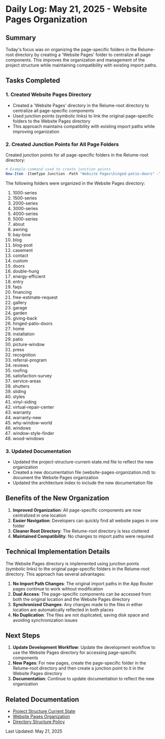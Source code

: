 # Daily Log: May 21, 2025 - Website Pages Organization

## Summary

Today's focus was on organizing the page-specific folders in the Relume-root directory by creating a 'Website Pages' folder to centralize all page components. This improves the organization and management of the project structure while maintaining compatibility with existing import paths.

## Tasks Completed

### 1. Created Website Pages Directory

- Created a 'Website Pages' directory in the Relume-root directory to centralize all page-specific components
- Used junction points (symbolic links) to link the original page-specific folders to the Website Pages directory
- This approach maintains compatibility with existing import paths while improving organization

### 2. Created Junction Points for All Page Folders

Created junction points for all page-specific folders in the Relume-root directory:

```powershell
# Example command used to create junction points
New-Item -ItemType Junction -Path "Website Pages\hinged-patio-doors" -Target "hinged-patio-doors"
```

The following folders were organized in the Website Pages directory:

1. 1000-series
2. 1500-series
3. 2000-series
4. 3000-series
5. 4000-series
6. 5000-series
7. about
8. awning
9. bay-bow
10. blog
11. blog-post
12. casement
13. contact
14. custom
15. doors
16. double-hung
17. energy-efficient
18. entry
19. faqs
20. financing
21. free-estimate-request
22. gallery
23. garage
24. garden
25. giving-back
26. hinged-patio-doors
27. home
28. installation
29. patio
30. picture-window
31. press
32. recognition
33. referral-program
34. reviews
35. roofing
36. satisfaction-survey
37. service-areas
38. shutters
39. sliding
40. styles
41. vinyl-siding
42. virtual-repair-center
43. warranty
44. warranty-new
45. why-window-world
46. windows
47. window-style-finder
48. wood-windows

### 3. Updated Documentation

- Updated the project-structure-current-state.md file to reflect the new organization
- Created a new documentation file (website-pages-organization.md) to document the Website Pages organization
- Updated the architecture index to include the new documentation file

## Benefits of the New Organization

1. **Improved Organization**: All page-specific components are now centralized in one location
2. **Easier Navigation**: Developers can quickly find all website pages in one folder
3. **Cleaner Root Directory**: The Relume-root directory is less cluttered
4. **Maintained Compatibility**: No changes to import paths were required

## Technical Implementation Details

The Website Pages directory is implemented using junction points (symbolic links) to the original page-specific folders in the Relume-root directory. This approach has several advantages:

1. **No Import Path Changes**: The original import paths in the App Router pages continue to work without modification
2. **Dual Access**: The page-specific components can be accessed from both the original location and the Website Pages directory
3. **Synchronized Changes**: Any changes made to the files in either location are automatically reflected in both places
4. **No Duplication**: The files are not duplicated, saving disk space and avoiding synchronization issues

## Next Steps

1. **Update Development Workflow**: Update the development workflow to use the Website Pages directory for accessing page-specific components
2. **New Pages**: For new pages, create the page-specific folder in the Relume-root directory and then create a junction point to it in the Website Pages directory
3. **Documentation**: Continue to update documentation to reflect the new organization

## Related Documentation

- [Project Structure Current State](../architecture/project-structure-current-state.md)
- [Website Pages Organization](../architecture/website-pages-organization.md)
- [Directory Structure Policy](../architecture/directory-structure-policy.md)

Last Updated: May 21, 2025
